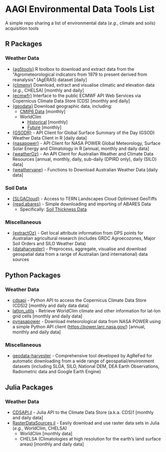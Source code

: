 # AAGI Environmental Data Tools List

A simple repo sharing a list of environmental data (*e.g.*, climate and soils) acquisition tools 

## R Packages

### Weather Data

- [{ag5tools}](https://agrdatasci.github.io/ag5Tools/) R toolbox to download and extract data from the "Agrometeorological indicators from 1979 to present derived from reanalysis" (AgERA5) dataset [daily]
- [{climenv}](https://github.com/jamestsakalos/climenv) Download, extract and visualise climatic and elevation data (*e.g.*, CHELSA) [monthly and daily]
- [{ecmwfr}](https://github.com/bluegreen-labs/ecmwfr) Interface to the public ECMWF API Web Services via Copernicus Climate Data Store (CDS) [monthly and daily]
- [{geodata}](https://github.com/rspatial/geodata) Download geographic data, including:
  - [CMIP6 Data](https://geodata.ucdavis.edu/cmip6/) [monthly]
  - WorldClim
    - [Historical](https://www.worldclim.org/data/worldclim21.html) [monthly]
    - [Future](https://www.worldclim.org/data/cmip6/cmip6climate.html) [monthly]
- [{GSODR}](https://docs.ropensci.org/GSODR/) - API Client for Global Surface Summary of the Day (GSOD) Weather Data Client in R [daily data]
- [{nasapower}](https://docs.ropensci.org/nasapower/) - API Client for NASA POWER Global Meteorology, Surface Solar Energy and Climatology in R [annual, monthly and daily data]
- [{weatherOz}](https://docs.ropensci.org/weatherOz/) - An API Client for Australian Weather and Climate Data Resources [annual, monthly, daily, sub-daily (DPIRD only), daily (SILO) data]
- [{weathervane}](https://biometryhub.github.io/weathervane/) - Functions to Download Australian Weather Data [daily data]
 
### Soil Data

- [{SLGACloud}](https://github.com/AusSoilsDSM/SLGACloud) - Access to TERN Landscapes Cloud Optimised GeoTiffs
- [{read.abares}](https://codeberg.org/adamhsparks/read.abares) - Simple downloading and importing of ABARES Data
  - Specifically: [Soil Thickness Data](https://adamhsparks.codeberg.page/read.abares/reference/get_soil_thickness.html)
 
### Miscellaneous

- [{extractOz}](https://dpird-fsi.github.io/extractOz/) - Get local attribute information from GPS points for Australian agricultural research (includes GRDC Agroecozones, Major Soil Orders and SILO Weather Data)
- [{dataharvester}](https://sydney-informatics-hub.github.io/dataharvester/) - Preprocess, aggregate, visualise and download geospatial data from a range of Australian (and international) data sources

## Python Packages

### Weather Data

- [cdsapi](https://github.com/ecmwf/cdsapi) - Python API to access the Copernicus Climate Data Store (CDS)2 [monthly and daily data data]
- [latlon_utils](https://github.com/Chilipp/latlon-utils) - Retrieve WorldClim climate and other information for lat-lon grid cells [monthly and daily data]
- [pynasapower](https://pynasapower.readthedocs.io/en/latest/) - Download meteorological data from NASA POWER using a simple Python API client (<https://power.larc.nasa.gov/>) [annual, monthly and daily data]

### Miscellaneous

- [geodata-harvester](https://github.com/Sydney-Informatics-Hub/geodata-harvester) - Comprehensive tool developed by AgReFed for automatic downloading from a wide range of geospatial/environment datasets (including SLGA, SILO, National DEM, DEA Earth Observations, Radiometric data and Google Earth Engine)

## Julia Packages

### Weather Data

- [CDSAPI.jl](https://github.com/JuliaClimate/CDSAPI.jl) - Julia API to the Climate Data Store (a.k.a. CDS)1 [monthly and daily data]
- [RasterDataSources.jl](https://github.com/EcoJulia/RasterDataSources.jl) - Easily download and use raster data sets in Julia (*e.g.*, WorldClim, CHELSA)
  - WorldClim [monthly data]
  - CHELSA (Climatologies at high resolution for the earth’s land surface areas) [monthly and daily data]

